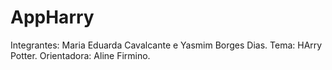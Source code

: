 # AppHarry

Integrantes: Maria Eduarda Cavalcante e Yasmim Borges Dias. 
Tema: HArry Potter. 
Orientadora: Aline Firmino. 


